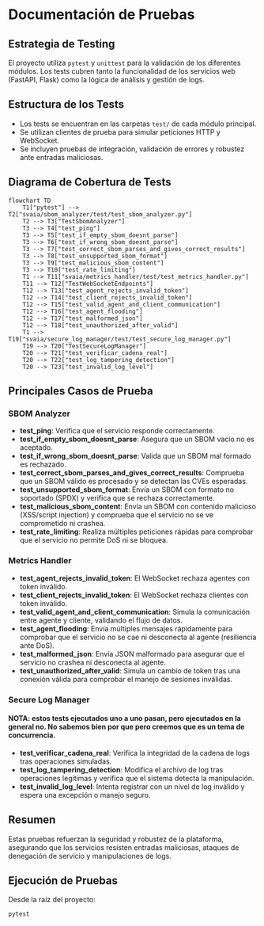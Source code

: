 # Documentación de Pruebas

## Estrategia de Testing
El proyecto utiliza `pytest` y `unittest` para la validación de los diferentes módulos. Los tests cubren tanto la funcionalidad de los servicios web (FastAPI, Flask) como la lógica de análisis y gestión de logs.

## Estructura de los Tests
- Los tests se encuentran en las carpetas `test/` de cada módulo principal.
- Se utilizan clientes de prueba para simular peticiones HTTP y WebSocket.
- Se incluyen pruebas de integración, validación de errores y robustez ante entradas maliciosas.

## Diagrama de Cobertura de Tests
```mermaid
flowchart TD
    T1["pytest"] --> T2["svaia/sbom_analyzer/test/test_sbom_analyzer.py"]
    T2 --> T3["TestSbomAnalyzer"]
    T3 --> T4["test_ping"]
    T3 --> T5["test_if_empty_sbom_doesnt_parse"]
    T3 --> T6["test_if_wrong_sbom_doesnt_parse"]
    T3 --> T7["test_correct_sbom_parses_and_gives_correct_results"]
    T3 --> T8["test_unsupported_sbom_format"]
    T3 --> T9["test_malicious_sbom_content"]
    T3 --> T10["test_rate_limiting"]
    T1 --> T11["svaia/metrics_handler/test/test_metrics_handler.py"]
    T11 --> T12["TestWebSocketEndpoints"]
    T12 --> T13["test_agent_rejects_invalid_token"]
    T12 --> T14["test_client_rejects_invalid_token"]
    T12 --> T15["test_valid_agent_and_client_communication"]
    T12 --> T16["test_agent_flooding"]
    T12 --> T17["test_malformed_json"]
    T12 --> T18["test_unauthorized_after_valid"]
    T1 --> T19["svaia/secure_log_manager/test/test_secure_log_manager.py"]
    T19 --> T20["TestSecureLogManager"]
    T20 --> T21["test_verificar_cadena_real"]
    T20 --> T22["test_log_tampering_detection"]
    T20 --> T23["test_invalid_log_level"]
```

## Principales Casos de Prueba

### SBOM Analyzer
- **test_ping**: Verifica que el servicio responde correctamente.
- **test_if_empty_sbom_doesnt_parse**: Asegura que un SBOM vacío no es aceptado.
- **test_if_wrong_sbom_doesnt_parse**: Valida que un SBOM mal formado es rechazado.
- **test_correct_sbom_parses_and_gives_correct_results**: Comprueba que un SBOM válido es procesado y se detectan las CVEs esperadas.
- **test_unsupported_sbom_format**: Envía un SBOM con formato no soportado (SPDX) y verifica que se rechaza correctamente.
- **test_malicious_sbom_content**: Envía un SBOM con contenido malicioso (XSS/script injection) y comprueba que el servicio no se ve comprometido ni crashea.
- **test_rate_limiting**: Realiza múltiples peticiones rápidas para comprobar que el servicio no permite DoS ni se bloquea.

### Metrics Handler
- **test_agent_rejects_invalid_token**: El WebSocket rechaza agentes con token inválido.
- **test_client_rejects_invalid_token**: El WebSocket rechaza clientes con token inválido.
- **test_valid_agent_and_client_communication**: Simula la comunicación entre agente y cliente, validando el flujo de datos.
- **test_agent_flooding**: Envía múltiples mensajes rápidamente para comprobar que el servicio no se cae ni desconecta al agente (resiliencia ante DoS).
- **test_malformed_json**: Envía JSON malformado para asegurar que el servicio no crashea ni desconecta al agente.
- **test_unauthorized_after_valid**: Simula un cambio de token tras una conexión válida para comprobar el manejo de sesiones inválidas.

### Secure Log Manager
#### NOTA: estos tests ejecutados uno a uno pasan, pero ejecutados en la general no. No sabemos bien por que pero creemos que es un tema de concurrencia.
- **test_verificar_cadena_real**: Verifica la integridad de la cadena de logs tras operaciones simuladas.
- **test_log_tampering_detection**: Modifica el archivo de log tras operaciones legítimas y verifica que el sistema detecta la manipulación.
- **test_invalid_log_level**: Intenta registrar con un nivel de log inválido y espera una excepción o manejo seguro.

## Resumen
Estas pruebas refuerzan la seguridad y robustez de la plataforma, asegurando que los servicios resisten entradas maliciosas, ataques de denegación de servicio y manipulaciones de logs.

## Ejecución de Pruebas
Desde la raíz del proyecto:
```bash
pytest
``` 
